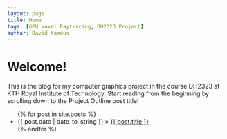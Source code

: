 ```yaml
---
layout: page
title: Home
tags: [GPU Voxel Raytracing, DH2323 Project]
author: David Kaméus
---
```


# Welcome!

This is the blog for my computer graphics project in the course DH2323 at KTH Royal Institute of Technology.
Start reading from the beginning by scrolling down to the Project Outline post title!

<ul class="posts">
    {% for post in site.posts %}
        <li><span>{{ post.date | date_to_string }}</span> &raquo; <a href="{{ site.baseurl }}{{ post.url }}">{{ post.title }}</a></li>
    {% endfor %}
</ul>
